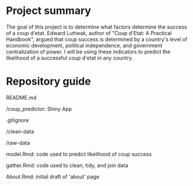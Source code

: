 # Project summary

The goal of this project is to determine what factors determine the 
success of a coup d'etat. Edward Luttwak, author of "Coup d'Etat: A Practical Handbook",
argued that coup success is determined by a country's level of economic development, political 
independence, and government centralization of power. I will be using these indicators to predict the 
likelihood of a successful coup d'etat in any country.

# Repository guide

README.md

/coup_predictor: Shiny App

.gitignore

/clean-data

/raw-data

model.Rmd: code used to predict likelihood of coup success

gather.Rmd: code used to clean, tidy, and join data

About.Rmd: initial draft of 'about' page

